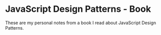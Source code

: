 
# JavaScript Design Patterns - Book

These are my personal notes from a book I read about JavaScript Design Patterns.


